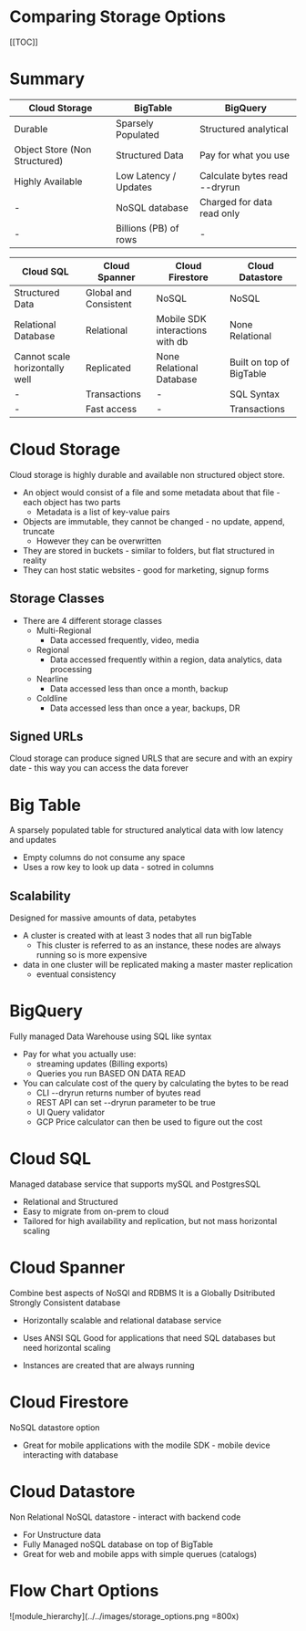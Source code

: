 # Comparing Storage Options

 [[TOC]]

# Summary 

| Cloud Storage                 | BigTable             | BigQuery                      |
|-------------------------------|----------------------|-------------------------------|
| Durable                       | Sparsely Populated   | Structured analytical         |
| Object Store (Non Structured) | Structured Data      | Pay for what you use          |
| Highly Available              | Low Latency / Updates| Calculate bytes read --dryrun |
| -                             | NoSQL database       | Charged for data read only    | 
| -                             | Billions (PB) of rows| -                             |


| Cloud SQL                         | Cloud Spanner               | Cloud Firestore                       | Cloud Datastore
| ----------------------------------| ----------------------------|---------------------------------------|-------------------
| Structured Data                   | Global and Consistent       | NoSQL                                 | NoSQL
| Relational Database               | Relational                  | Mobile SDK interactions with db       | None Relational
| Cannot scale horizontally well    | Replicated                  | None Relational Database              | Built on top of BigTable
| -                                 | Transactions                | -                                     | SQL Syntax
| -                                 | Fast access                 | -                                     | Transactions

# Cloud Storage

Cloud storage is highly durable and available non structured object store. 
* An object would consist of a file and some metadata about that file - each object has two parts
    * Metadata is a list of key-value pairs
* Objects are immutable, they cannot be changed  - no update, append, truncate
    * However they can be overwritten 
* They are stored in buckets - similar to folders, but flat structured in reality
* They can host static websites - good for marketing, signup forms 

## Storage Classes
* There are 4 different storage classes
    * Multi-Regional 
        * Data accessed frequently, video, media
    * Regional
        * Data accessed frequently within a region, data analytics, data processing
    * Nearline
        * Data accessed less than once a month, backup
    * Coldline
        * Data accessed less than once a year, backups, DR

## Signed URLs

Cloud storage can produce signed URLS that are secure and with an expiry date - this way you can access the data forever

# Big Table
 A sparsely populated table for structured analytical data with low latency and updates
 * Empty columns do not consume any space
 * Uses a row key to look up data - sotred in columns


## Scalability
Designed for massive amounts of data, petabytes
* A cluster is created with at least 3 nodes that all run bigTable
    * This cluster is referred to as an instance, these nodes are always running so is more expensive
* data in one cluster will be replicated making a master master replication
    * eventual consistency

# BigQuery
Fully managed Data Warehouse using SQL like syntax
* Pay for what you actually use:
    * streaming updates (Billing exports)
    * Queries you run BASED ON DATA READ
* You can calculate cost of the query by calculating the bytes to be read
    * CLI --dryrun returns number of byutes read
    * REST API can set --dryrun parameter to be true
    * UI Query validator
    * GCP Price calculator can then be used to figure out the cost 

# Cloud SQL

Managed database service that supports mySQL and PostgresSQL
* Relational and Structured
* Easy to migrate from on-prem to cloud 
* Tailored for high availability and replication, but not mass horizontal scaling

# Cloud Spanner 
Combine best aspects of NoSQl and RDBMS
It is a Globally Dsitributed Strongly Consistent database
* Horizontally scalable and relational database service
* Uses ANSI SQL
Good for applications that need SQL databases but need horizontal scaling

* Instances are created that are always running 

# Cloud Firestore

NoSQL datastore option
* Great for mobile applications with the modile SDK - mobile device interacting with database

# Cloud Datastore 
Non Relational NoSQL datastore - interact with backend code
* For Unstructure data  
* Fully Managed noSQL database on top of BigTable
* Great for web and mobile apps with simple querues (catalogs)

# Flow Chart Options

![module_hierarchy](../../images/storage_options.png =800x)
